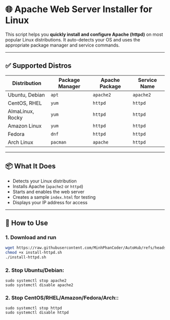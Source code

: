 # 🌐 Apache Web Server Installer for Linux

This script helps you **quickly install and configure Apache (httpd)** on most popular Linux distributions. It auto-detects your OS and uses the appropriate package manager and service commands.

---

## ✅ Supported Distros

| Distribution     | Package Manager | Apache Package | Service Name |
|------------------|------------------|----------------|--------------|
| Ubuntu, Debian   | `apt`            | `apache2`      | `apache2`    |
| CentOS, RHEL     | `yum`            | `httpd`        | `httpd`      |
| AlmaLinux, Rocky | `yum`            | `httpd`        | `httpd`      |
| Amazon Linux     | `yum`            | `httpd`        | `httpd`      |
| Fedora           | `dnf`            | `httpd`        | `httpd`      |
| Arch Linux       | `pacman`         | `apache`       | `httpd`      |

---

## 📦 What It Does

- Detects your Linux distribution
- Installs Apache (`apache2` or `httpd`)
- Starts and enables the web server
- Creates a sample `index.html` for testing
- Displays your IP address for access

---

## 🚀 How to Use

### 1. Download and run

```bash
wget https://raw.githubusercontent.com/MinhPhanCoder/AutoHub/refs/heads/master/web_server_install/web_server_install.sh
chmod +x install-httpd.sh
./install-httpd.sh
```

### 2. Stop Ubuntu/Debian:
```
sudo systemctl stop apache2
sudo systemctl disable apache2
```
### 2. Stop CentOS/RHEL/Amazon/Fedora/Arch::
```
sudo systemctl stop httpd
sudo systemctl disable httpd
```